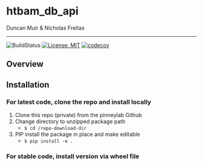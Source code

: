 # htbam_db_api
Duncan Muir & Nicholas Freitas  

___
![BuildStatus](https://github.com/pinneylab/htbam_db_api/actions/workflows/ci.yml/badge.svg)
[![License: MIT](https://img.shields.io/badge/License-MIT-purple.svg)](https://opensource.org/licenses/MIT)
[![codecov](https://codecov.io/gh/pinneylab/htbam_db_api/graph/badge.svg?token=QV5O4B8N63)](https://codecov.io/gh/pinneylab/htbam_db_api)

## Overview


## Installation
### For latest code, clone the repo and install locally

1. Clone  this repo (private) from the pinneylab Github
2. Change directory to unzipped package path
    - `$ cd /repo-download-dir`
3. PIP install the package in place and make editable
    - `$ pip install -e .`

### For stable code, install version via wheel file